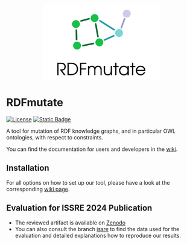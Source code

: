 <p align="center">
  <img src="logo/draft.png" height="200">
</p>

# RDFmutate

[![License](https://img.shields.io/github/license/Edkamb/OntoMutate)](https://opensource.org/licenses/Apache-2.0)
[![Static Badge](https://img.shields.io/badge/documentation-GitHub_Wiki-1f883d)](https://github.com/Edkamb/OntoMutate/wiki)

A tool for mutation of RDF knowledge graphs, and in particular OWL ontologies, with respect to constraints. 

You can find the documentation for users and developers in the  [wiki](https://github.com/Edkamb/OntoMutate/wiki).

## Installation
For all options on how to set up our tool, please have a look at the corresponding [wiki page](https://github.com/Edkamb/OntoMutate/wiki/Installation).

## Evaluation for ISSRE 2024 Publication
 - The reviewed artifact is available on [Zenodo](https://doi.org/10.5281/zenodo.13325715)
 - You can also consult the branch [issre](https://github.com/Edkamb/OntoMutate/tree/issre) to find the data used for the evaluation and detailed explanations how to reproduce our results.
